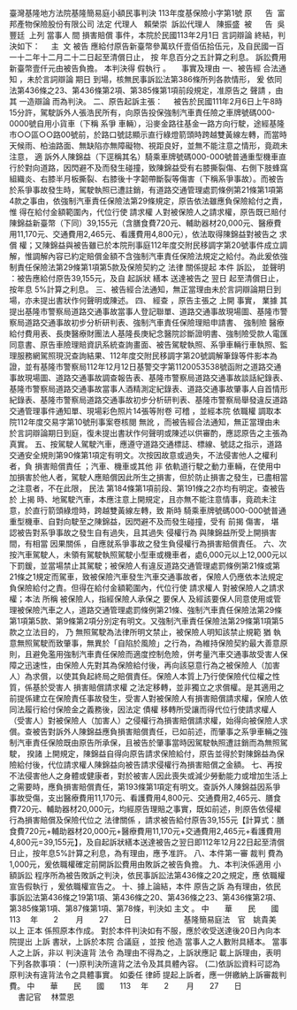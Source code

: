 臺灣基隆地方法院基隆簡易庭小額民事判決
113年度基保險小字第1號
原      告  富邦產物保險股份有限公司
法定
代理人
  賴榮崇  
訴訟代理人
  陳振盛  
被      告  吳豐廷  
上列
當事人
間
損害賠償
事件，本院於民國113年2月1日
言詞辯論
終結，判決如下：
    主  文
被告
應給付原告新臺幣參萬玖仟壹佰伍拾伍元，及自民國一百一十二年十二月二十二日起至清償日止，
按
年息百分之五計算之利息。
訴訟費用
新臺幣壹仟元由被告負擔。
本判決得
假執行
。
    事實及理由
一、被告經
合法通知
，未於言詞辯論
期日
到場，核無民事訴訟法第386條所列各款情形，
爰
依同法第436條之23、第436條第2項、第385條第1項前段規定，准原告之
聲請
，由其
一造辯論
而為判決。
二、原告起訴主張：
    被告於民國111年2月6日上午8時15分許，駕駛訴外人張浩民所有，向原告投保強制汽車責任險之車牌號碼000-0000號自用小貨車（下稱
系爭
車輛），沿麥金路往基金一路方向行駛，途經基隆市○○區○○路00號前，於路口號誌顯示直行綠燈箭頭時跨越雙黃線左轉，而當時天候雨、柏油路面、無缺陷亦無障礙物、視距良好，並無不能注意之情形，竟疏未注意，
適
訴外人陳錦益（下逕稱其名）騎乘車牌號碼000-000號普通重型機車直行於對向道路，因閃避不及而發生碰撞，致陳錦益受有右膝撕裂傷、右側下肢蜂窩組織炎、右膝半月板撕裂、右膝後十字韌帶斷裂等傷害（下稱系爭事故）。而被告於系爭事故發生時，駕駛執照已遭註銷，有道路交通管理處罰條例第21條第1項第4款之事由，依強制汽車責任保險法第29條規定，原告依法雖應負保險給付之責，
惟
得在給付金額範圍內，代位行使
請求權
人對被保險人之請求權，原告既已賠付陳錦益新臺幣（下同）39,155元（含膳食費720元、輔助器材20,000元、醫療費用11,170元、交通費用2,465元、看護費用4,800元），依法取得陳錦益對被告之
求償
權；又陳錦益與被告雖已於本院刑事庭112年度交附民移調字第20號事件成立調解，惟調解內容已約定賠償金額不含強制汽車責任保險法規定之給付。為此爰依強制責任保險法第29條第1項第5款及保險契約之
法律
關係提起
本件
訴訟，
並聲明
：被告應給付原告39,155元，及自
起訴狀
繕本
送達被告之
翌日
起至清償日止，
按年息
5%計算之利息。
三、被告經合法通知，無正當理由未於言詞辯論期日到場，亦未提出書狀作何聲明或陳述。
四、
經查
，原告主張之
上開
事實，
業據
其提出基隆市警察局道路交通事故當事人登記聯單、道路交通事故現場圖、基隆市警察局道路交通事故初步分析研判表、強制汽車責任保險理賠申請書、
強制險
醫療給付費用表、長庚醫療財團法人基隆長庚紀念醫院診斷證明書、強制險受款人電匯同意書、原告車險理賠資訊系統查詢畫面、被告駕駛執照、系爭車輛行車執照、監理服務網駕照現況查詢結果、112年度交附民移調字第20號調解筆錄等件影本為證，並有基隆市警察局112年12月12日基警交字第1120053538號函附之道路交通事故現場圖、道路交通事故調查報告表、基隆市警察局道路交通事故談話紀錄表、基隆市警察局道路交通事故當事人酒精測定紀錄表、道路交通事故肇事人自首情形紀錄表、基隆市警察局道路交通事故初步分析研判表、基隆市警察局舉發違反道路交通管理事件通知單、現場彩色照片14張等附卷
可稽
，並經本院
依職權
調取本院112年度交易字第10號刑事案卷核閱
無訛
，而被告經合法通知，無正當理由未於言詞辯論期日到庭，復未提出書狀作何聲明或陳述以供審酌，應認原告之主張為真實。
五、按駕駛人駕駛汽車，應遵守道路交通標誌、標線、號誌之指示，道路交通安全規則第90條第1項定有明文。次按因故意或過失，不法侵害他人之權利者，負
損害賠償責任
；汽車、機車或其他
非
依軌道行駛之動力車輛，在使用中加損害於他人者，駕駛人應賠償因此所生之損害，但於防止損害之發生，已盡相當之注意者，不在此限，
民法
第184條第1項前段、第191條之2亦均有明定。查被告於
上揭
時、地駕駛汽車，本應注意上開規定，且亦無不能注意情事，竟疏未注意，於直行箭頭綠燈時，跨越雙黃線左轉，致
斯時
騎乘車牌號碼000-000號普通重型機車、自對向駛至之陳錦益，因閃避不及而發生碰撞，受有
前揭
傷害，
堪
認被告對系爭事故之發生自有過失，且其過失
侵權行為
與陳錦益所受上開損害間，有相當
因果關係
，自應就系爭事故之發生負侵權行為損害賠償責任。
六、次按汽車駕駛人，未領有駕駛執照駕駛小型車或機車者，處6,000元以上12,000元以下罰鍰，並當場禁止其駕駛；被保險人有違反道路交通管理處罰條例第21條或第21條之1規定而駕車，致被保險汽車發生汽車交通事故者，保險人仍應依本法規定負保險給付之責。但得在給付金額範圍內，代位行使
請求權人
對被保險人之請求權；本法
所稱
被保險人，指經保險人承保之
要保人
及經該要保人同意使用或管理被保險汽車之人，道路交通管理處罰條例第21條、強制汽車責任保險法第29條第1項第5款、第9條第2項分別定有明文。又強制汽車責任保險法第29條第1項第5款之立法目的，
乃
無照駕駛為法律所明文禁止，被保險人明知該禁止規範
猶
執意無照駕駛而致肇事，無異於「自陷於風險」之行為，為維持保險契約最大善意原則，且避免濫用強制汽車責任保險而適度控制危險，併考量汽車交通事故受害人保障之迅速性，由保險人先對其為保險給付後，再向該惡意行為之被保險人（加害人）為求償，以使其負起終局之賠償責任。保險人本質上乃行使保險代位權之性質，係基於受害人
損害賠償請求權
之法定移轉，並非獨立之求償權。是其適用之前提係建立在保險責任事故發生，受害人對被保險人有損害賠償請求權，保險人依同法履行給付保險金之義務後，因法定
債權
移轉所受讓而得代位行使請求權人（受害人）對被保險人（加害人）之侵權行為損害賠償請求權，始得向被保險人求償。查被告對訴外人陳錦益應負損害賠償責任，已如前述，而肇事之系爭車輛之強制汽車責任保險既由原告所承保，且被告於肇事當時因駕駛執照遭註銷而為無照駕駛，
揆諸
上開規定，陳錦益自得向原告請求保險給付，原告並得於對陳錦益為保險給付後，代位請求權人陳錦益向被告請求侵權行為損害賠償之金額。
七、再按不法侵害他人之身體或健康者，對於被害人因此喪失或減少勞動能力或增加生活上之需要時，應負損害賠償責任，第193條第1項定有明文。查訴外人陳錦益因系爭事故受傷，支出醫療費用11,170元、看護費用4,800元、交通費用2,465元、膳食費720元、輔助器材20,000元，均經原告理賠之事實，既如前述，則原告依侵權行為損害賠償及保險代位之
法律關係
，請求被告給付原告39,155元【計算式：膳食費720元+輔助器材20,000元+醫療費用11,170元+交通費用2,465元+看護費用4,800元=39,155元】，及自起訴狀繕本送達被告之翌日即112年12月22日起至清償日止，按年息5%計算之利息，為有理由，應予准許。
八、本件第一審
裁判
費為1,000元，爰依職權確定前開訴訟費用由敗訴之被告負擔。
九、本判決係適用
小額訴訟
程序所為被告敗訴之判決，依民事訴訟法第436條之20之規定，應
依職權宣告假執行
，爰依職權宣告之。
十、據上論結，本件
原告之訴
為有理由，依民事訴訟法第436條之19第1項、第436條之20、第436條之23、第436條第2項、第385條第1項、第87條第1項、第78條，判決如
主文
。
中　　華　　民　　國　　113 　年　　2 　　月　　27　　日
                       基隆簡易庭法　官　姚貴美　　　　
以上
正本
係照原本作成。
對於本件判決如有不服，應於收受送達後20日內向本院提出
上訴
書狀，上訴於本院
合議庭
，並按
他造
當事人之人數附具繕本。
當事人之上訴，非以
判決違背
法令
為理由不得為之，上訴狀應記
載上訴理由，表明下列各款事項：
(一)原判決所違背之法令及其具體內容。
(二)依訴訟資料可認為原判決有違背法令之具體事實。
如委任
律師
提起上訴者，應一併繳納上訴審裁判費。
中　　華　　民　　國　　113 　年　　2 　　月　　27　　日
                        
書記官
　林萱恩